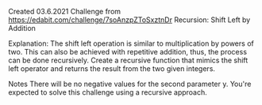 Created 03.6.2021
Challenge from https://edabit.com/challenge/7soAnzpZToSxztnDr
Recursion: Shift Left by Addition

Explanation:
The shift left operation is similar to multiplication by powers of two.
This can also be achieved with repetitive addition, thus, the process can be done recursively.
Create a recursive function that mimics the shift left operator
and returns the result from the two given integers.

Notes
There will be no negative values for the second parameter y.
You're expected to solve this challenge using a recursive approach.